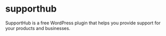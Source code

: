 # supporthub
SupportHub is a free WordPress plugin that helps you provide support for your products and businesses.
